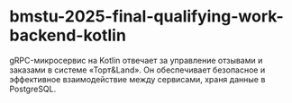 # bmstu-2025-final-qualifying-work-backend-kotlin
gRPC-микросервис на Kotlin отвечает за управление отзывами и заказами в системе «Торт&amp;Land». Он обеспечивает безопасное и эффективное взаимодействие между сервисами, храня данные в PostgreSQL.
